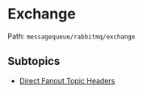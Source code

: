# Exchange

Path: `messagequeue/rabbitmq/exchange`

## Subtopics
- [Direct Fanout Topic Headers](./direct_fanout_topic_headers/README.md)
